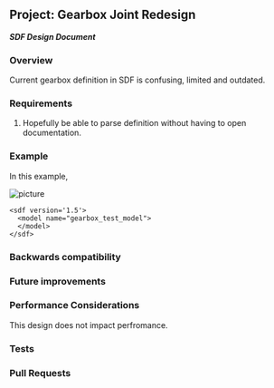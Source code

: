## Project: Gearbox Joint Redesign
***SDF Design Document***

### Overview

Current gearbox definition in SDF is confusing, limited and outdated.


### Requirements

1. Hopefully be able to parse definition without having to open documentation.

### Example

In this example, 

![picture](pic.png)

~~~
<sdf version='1.5'>
  <model name="gearbox_test_model">
  </model>
</sdf>
~~~



### Backwards compatibility


### Future improvements


### Performance Considerations

This design does not impact perfromance.

### Tests


### Pull Requests



